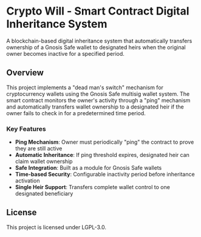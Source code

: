 # Crypto Will - Smart Contract Digital Inheritance System

A blockchain-based digital inheritance system that automatically transfers ownership of a Gnosis Safe wallet to designated heirs when the original owner becomes inactive for a specified period.

## Overview

This project implements a "dead man's switch" mechanism for cryptocurrency wallets using the Gnosis Safe multisig wallet system. The smart contract monitors the owner's activity through a "ping" mechanism and automatically transfers wallet ownership to a designated heir if the owner fails to check in for a predetermined time period.

### Key Features

- **Ping Mechanism**: Owner must periodically "ping" the contract to prove they are still active
- **Automatic Inheritance**: If ping threshold expires, designated heir can claim wallet ownership
- **Safe Integration**: Built as a module for Gnosis Safe wallets
- **Time-based Security**: Configurable inactivity period before inheritance activation
- **Single Heir Support**: Transfers complete wallet control to one designated beneficiary

## License

This project is licensed under LGPL-3.0.